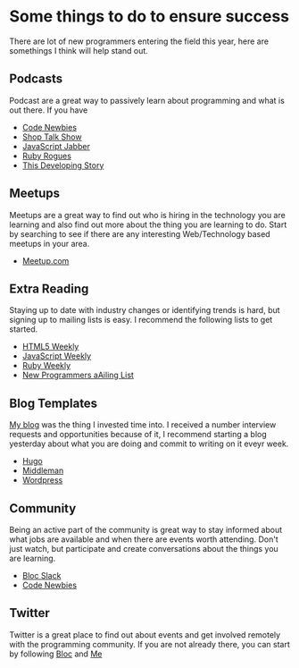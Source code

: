# Some things to do to ensure success

There are lot of new programmers entering the field this year, here are somethings I think will help stand out.

## Podcasts
Podcast are a great way to passively learn about programming and what is out there. If you have 

- [Code Newbies](http://www.codenewbie.org/podcast)
- [Shop Talk Show](http://shoptalkshow.com/)
- [JavaScript Jabber](https://devchat.tv/js-jabber)
- [Ruby Rogues](https://devchat.tv/ruby-rogues)
- [This Developing Story](https://www.thisdevelopingstory.com) 

## Meetups
Meetups are a great way to find out who is hiring in the technology you are learning and also find out more about the thing you are learning to do. Start by searching to see if there are any interesting Web/Technology based meetups in your area.
- [Meetup.com](meetup.com)

## Extra Reading
Staying up to date with industry changes or identifying trends is hard, but signing up to mailing lists is easy. I recommend the following lists to get started.

- [HTML5 Weekly](http://html5weekly.com/)
- [JavaScript Weekly](http://javascriptweekly.com/)
- [Ruby Weekly](http://rubyweekly.com/)
- [New Programmers aAiling List](https://bootcamping.curated.co/)

## Blog Templates
[My blog](http://theblackc000000de.blogspot.com/) was the thing I invested time into. I received a number interview requests and opportunities because of it, I recommend starting a blog yesterday about what you are doing and commit to writing on it eveyr week.

- [Hugo](https://gohugo.io/)
- [Middleman](https://middlemanapp.com/)
- [Wordpress](https://wordpress.com/)

## Community
Being an active part of the community is great way to stay informed about what jobs are available and when there are events worth attending. Don't just watch, but participate and create conversations about the things you are learning.

- [Bloc Slack](http://bloc-students.slack.com)
- [Code Newbies](http://codenewbie.org/)

## Twitter
Twitter is a great place to find out about events and get involved remotely with the programming community. If you are not already there, you can start by following [Bloc](https://twitter.com/trybloc) and [Me](https://twitter.com/bdougieYO)
